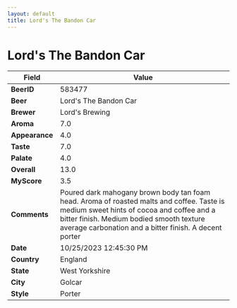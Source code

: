 ```yaml
---
layout: default
title: Lord's The Bandon Car
---
```


# Lord's The Bandon Car

| Field         | Value     |
|---------------|-----------|
| **BeerID** | 583477 |
| **Beer** | Lord's The Bandon Car |
| **Brewer** | Lord&#39;s Brewing |
| **Aroma** | 7.0 |
| **Appearance** | 4.0 |
| **Taste** | 7.0 |
| **Palate** | 4.0 |
| **Overall** | 13.0 |
| **MyScore** | 3.5 |
| **Comments** | Poured dark mahogany brown body tan foam head. Aroma of roasted malts and coffee. Taste is medium sweet hints of cocoa and coffee and a bitter finish. Medium bodied smooth texture average carbonation and a bitter finish. A decent porter  |
| **Date** | 10/25/2023 12:45:30 PM |
| **Country** | England |
| **State** | West Yorkshire |
| **City** | Golcar |
| **Style** | Porter |
